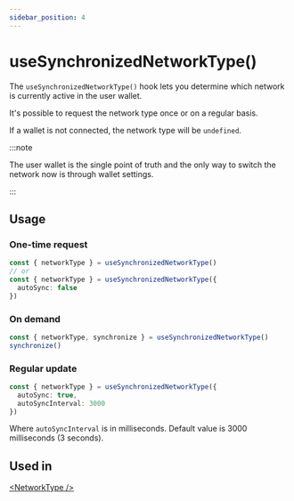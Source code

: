 ```yaml
---
sidebar_position: 4
---
```


# useSynchronizedNetworkType()

The `useSynchronizedNetworkType()` hook lets you determine which network is currently active in the user wallet.

It's possible to request the network type once or on a regular basis.

If a wallet is not connected, the network type will be `undefined`.

:::note

The user wallet is the single point of truth and the only way to switch the network now is through wallet settings.

:::

## Usage

### One-time request

```ts title="MyComponent.tsx"
const { networkType } = useSynchronizedNetworkType()
// or
const { networkType } = useSynchronizedNetworkType({ 
  autoSync: false 
})
```

### On demand

```ts title="MyComponent.tsx"
const { networkType, synchronize } = useSynchronizedNetworkType()
synchronize()
```

### Regular update

```ts title="MyComponent.tsx"
const { networkType } = useSynchronizedNetworkType({ 
  autoSync: true, 
  autoSyncInterval: 3000 
})
```

Where `autoSyncInterval` is in milliseconds. Default value is 3000 milliseconds (3 seconds).

## Used in


[\<NetworkType \/\>](../components/NetworkType.md)
